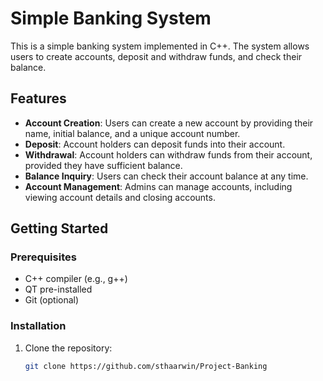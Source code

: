 # Simple Banking System

This is a simple banking system implemented in C++. The system allows users to create accounts, deposit and withdraw funds, and check their balance.

## Features

- **Account Creation**: Users can create a new account by providing their name, initial balance, and a unique account number.
- **Deposit**: Account holders can deposit funds into their account.
- **Withdrawal**: Account holders can withdraw funds from their account, provided they have sufficient balance.
- **Balance Inquiry**: Users can check their account balance at any time.
- **Account Management**: Admins can manage accounts, including viewing account details and closing accounts.

## Getting Started

### Prerequisites

- C++ compiler (e.g., g++)
- QT pre-installed
- Git (optional)

### Installation

1. Clone the repository:

   ```bash
   git clone https://github.com/sthaarwin/Project-Banking
